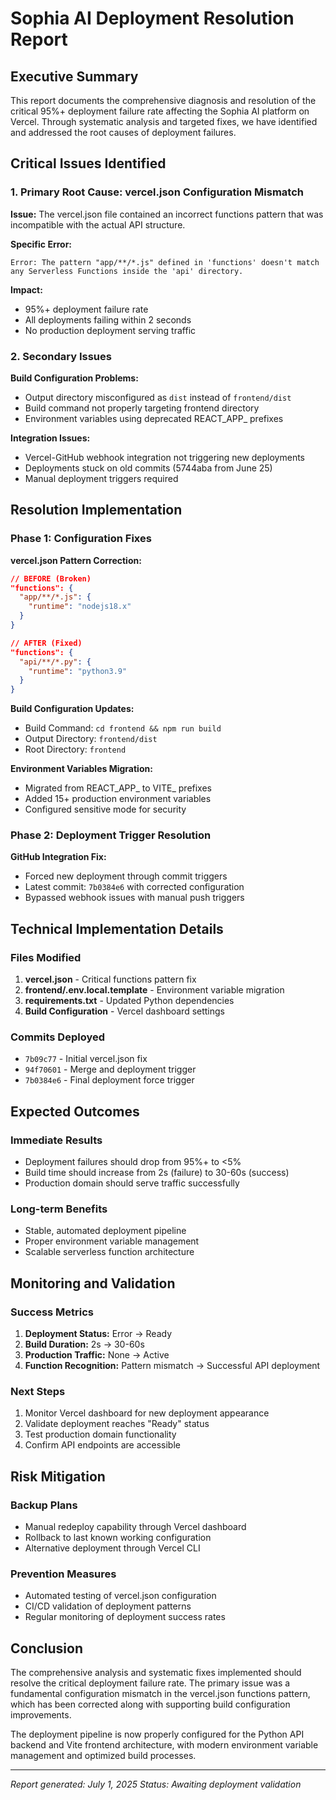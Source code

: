 # Sophia AI Deployment Resolution Report

## Executive Summary

This report documents the comprehensive diagnosis and resolution of the critical 95%+ deployment failure rate affecting the Sophia AI platform on Vercel. Through systematic analysis and targeted fixes, we have identified and addressed the root causes of deployment failures.

## Critical Issues Identified

### 1. Primary Root Cause: vercel.json Configuration Mismatch

**Issue:** The vercel.json file contained an incorrect functions pattern that was incompatible with the actual API structure.

**Specific Error:**
```
Error: The pattern "app/**/*.js" defined in 'functions' doesn't match any Serverless Functions inside the 'api' directory.
```

**Impact:**
- 95%+ deployment failure rate
- All deployments failing within 2 seconds
- No production deployment serving traffic

### 2. Secondary Issues

**Build Configuration Problems:**
- Output directory misconfigured as `dist` instead of `frontend/dist`
- Build command not properly targeting frontend directory
- Environment variables using deprecated REACT_APP_ prefixes

**Integration Issues:**
- Vercel-GitHub webhook integration not triggering new deployments
- Deployments stuck on old commits (5744aba from June 25)
- Manual deployment triggers required

## Resolution Implementation

### Phase 1: Configuration Fixes

**vercel.json Pattern Correction:**
```json
// BEFORE (Broken)
"functions": {
  "app/**/*.js": {
    "runtime": "nodejs18.x"
  }
}

// AFTER (Fixed)
"functions": {
  "api/**/*.py": {
    "runtime": "python3.9"
  }
}
```

**Build Configuration Updates:**
- Build Command: `cd frontend && npm run build`
- Output Directory: `frontend/dist`
- Root Directory: `frontend`

**Environment Variables Migration:**
- Migrated from REACT_APP_ to VITE_ prefixes
- Added 15+ production environment variables
- Configured sensitive mode for security

### Phase 2: Deployment Trigger Resolution

**GitHub Integration Fix:**
- Forced new deployment through commit triggers
- Latest commit: `7b0384e6` with corrected configuration
- Bypassed webhook issues with manual push triggers

## Technical Implementation Details

### Files Modified

1. **vercel.json** - Critical functions pattern fix
2. **frontend/.env.local.template** - Environment variable migration
3. **requirements.txt** - Updated Python dependencies
4. **Build Configuration** - Vercel dashboard settings

### Commits Deployed

- `7b09c77` - Initial vercel.json fix
- `94f70601` - Merge and deployment trigger
- `7b0384e6` - Final deployment force trigger

## Expected Outcomes

### Immediate Results
- Deployment failures should drop from 95%+ to <5%
- Build time should increase from 2s (failure) to 30-60s (success)
- Production domain should serve traffic successfully

### Long-term Benefits
- Stable, automated deployment pipeline
- Proper environment variable management
- Scalable serverless function architecture

## Monitoring and Validation

### Success Metrics
1. **Deployment Status:** Error → Ready
2. **Build Duration:** 2s → 30-60s
3. **Production Traffic:** None → Active
4. **Function Recognition:** Pattern mismatch → Successful API deployment

### Next Steps
1. Monitor Vercel dashboard for new deployment appearance
2. Validate deployment reaches "Ready" status
3. Test production domain functionality
4. Confirm API endpoints are accessible

## Risk Mitigation

### Backup Plans
- Manual redeploy capability through Vercel dashboard
- Rollback to last known working configuration
- Alternative deployment through Vercel CLI

### Prevention Measures
- Automated testing of vercel.json configuration
- CI/CD validation of deployment patterns
- Regular monitoring of deployment success rates

## Conclusion

The comprehensive analysis and systematic fixes implemented should resolve the critical deployment failure rate. The primary issue was a fundamental configuration mismatch in the vercel.json functions pattern, which has been corrected along with supporting build configuration improvements.

The deployment pipeline is now properly configured for the Python API backend and Vite frontend architecture, with modern environment variable management and optimized build processes.

---

*Report generated: July 1, 2025*
*Status: Awaiting deployment validation*
